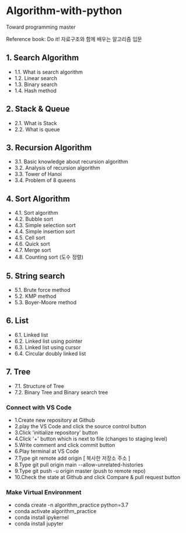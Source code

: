 # Algorithm-with-python

Toward programming master

Reference book: Do it! 자료구조와 함께 배우는 알고리즘 입문

## 1. Search Algorithm

- 1.1. What is search algorithm
- 1.2. Linear search
- 1.3. Binary search
- 1.4. Hash method

## 2. Stack & Queue

- 2.1. What is Stack
- 2.2. What is queue

## 3. Recursion Algorithm

- 3.1. Basic knowledge about recursion algorithm
- 3.2. Analysis of recursion algorithm
- 3.3. Tower of Hanoi
- 3.4. Problem of 8 queens

## 4. Sort Algorithm

- 4.1. Sort algorithm
- 4.2. Bubble sort
- 4.3. Simple selection sort
- 4.4. Simple insertion sort
- 4.5. Cell sort
- 4.6. Quick sort
- 4.7. Merge sort
- 4.8. Counting sort (도수 정렬)

## 5. String search

- 5.1. Brute force method
- 5.2. KMP method
- 5.3. Boyer-Moore method

## 6. List

- 6.1. Linked list
- 6.2. Linked list using pointer
- 6.3. Linked list using cursor
- 6.4. Circular doubly linked list

## 7. Tree

- 7.1. Structure of Tree
- 7.2. Binary Tree and Binary search tree

### Connect with VS Code

- 1.Create new repository at Github
- 2.play the VS Code and click the source control button
- 3.Click 'initialize repository' button
- 4.Click '+' button which is next to file (changes to staging level)
- 5.Write comment and click commit button
- 6.Play terminal at VS Code
- 7.Type git remote add origin [ 복사한 저장소 주소 ]
- 8.Type git pull origin main --allow-unrelated-histories
- 9.Type git push -u origin master (push to remote repo)
- 10.Check the state at Github and click Compare & pull request button

### Make Virtual Environment

- conda create -n algorithm_practice python=3.7
- conda activate algorithm_practice
- conda install ipykernel
- conda install jupyter